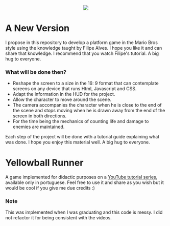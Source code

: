 <p align="center">
  <a href="https://filipealvesdef.github.io/yellowball-game-yt/index.html">
    <img src="https://github.com/filipealvesdef/yellowball-game-yt/blob/master/yellowball-preview.gif?raw=true">
  </a>
</p>

# A New Version

I propose in this repository to develop a platform game in the Mario Bros style using the knowledge taught by Filipe Alves. I hope you like it and can share that knowledge. I recommend that you watch Filipe's tutorial.
A big hug to everyone.

### What will be done then?

- Reshape the screen to a size in the 16: 9 format that can contemplate screens on any device that runs Html, Javascript and CSS.
- Adapt the information in the HUD for the project.
- Allow the character to move around the scene.
- The camera accompanies the character when he is close to the end of the scene and stops moving when he is drawn away from the end of the screen in both directions.
- For the time being the mechanics of counting life and damage to enemies are maintained.

Each step of the project will be done with a tutorial guide explaining what was done.
I hope you enjoy this material well.
A big hug to everyone.

# Yellowball Runner

A game implemented for didactic purposes on a [YouTube tutorial series](https://www.youtube.com/watch?v=z3r8up9cz3w&list=PL1EkVGo1AQ0Hsqhvjm4khfp6innDjpj9J), available only in portuguese.
Feel free to use it and share as you wish but it would be cool if you give me due credits :)

### Note
This was implemented when I was graduating and this code is messy. I did not refactor it for being consistent with the videos.


